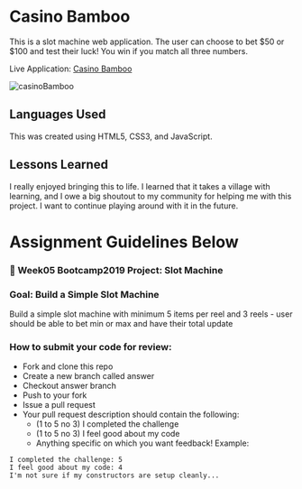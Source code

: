 # Casino Bamboo

This is a slot machine web application. The user can choose to bet $50 or $100 and test their luck! You win if you match all three numbers.

Live Application: [Casino Bamboo](https://bambooluckyday.netlify.app/)

![casinoBamboo](https://user-images.githubusercontent.com/101942628/164873791-59bac421-2419-439d-a3a1-86c247d9b3dd.PNG)

## Languages Used

This was created using HTML5, CSS3, and JavaScript.

## Lessons Learned

I really enjoyed bringing this to life. I learned that it takes a village with learning, and I owe a big shoutout to my community for helping me with this project. I want to continue playing around with it in the future.

# Assignment Guidelines Below

### 🎰 Week05 Bootcamp2019 Project: Slot Machine

### Goal: Build a Simple Slot Machine
Build a simple slot machine with minimum 5 items per reel and 3 reels - user should be able to bet min or max and have their total update
### How to submit your code for review:
- Fork and clone this repo
- Create a new branch called answer
- Checkout answer branch
- Push to your fork
- Issue a pull request
- Your pull request description should contain the following:
  - (1 to 5 no 3) I completed the challenge
  - (1 to 5 no 3) I feel good about my code
  - Anything specific on which you want feedback!
Example:
```
I completed the challenge: 5
I feel good about my code: 4
I'm not sure if my constructors are setup cleanly...
```
